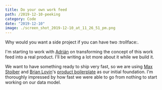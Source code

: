 ```yaml
---
title: Do your own work feed
path: /2019-12-10-peeking
category: Code
date: "2019-12-10"
image: ./screen_shot_2019-12-10_at_11_26_51_pm.png
---
```


Why would you want a side project if you can have two :trollface:.

I'm starting to work with [Adrián](https://twitter.com/adrianmg) on transforming the concept of this work feed into a real product. I'll be writing a lot more about it while we build it.

We want to have something ready to ship very fast, so we are using [Max Stoiber](https://mobile.twitter.com/mxstbr/) and [Brian Lovin](https://mobile.twitter.com/brian_lovin)'s [product boilerplate](https://github.com/nice-boys/product-boilerplate) as our initial foundation. I'm thoroughly impressed by how fast we were able to go from nothing to start working on our data model.
